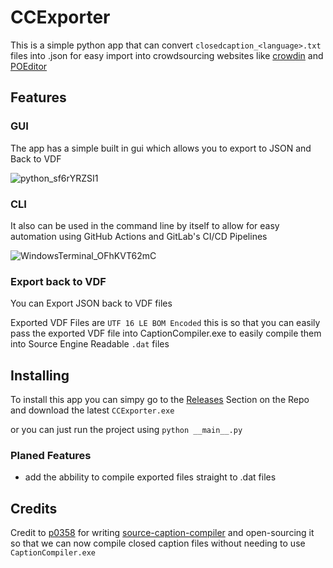# CCExporter
This is a simple python app that can convert `closedcaption_<language>.txt` files into .json for easy import into crowdsourcing websites like
[crowdin](https://crowdin.com/)
and
[POEditor](https://poeditor.com/)

## Features

### GUI
The app has a simple built in gui which allows you to export to JSON and Back to VDF

![python_sf6rYRZSI1](https://github.com/Nbc66/CCExporter/assets/34843947/2ccc3d73-15f8-414b-be05-9a74e4d9c060)

### CLI
It also can be used in the command line by itself to allow for easy automation using GitHub Actions and GitLab's CI/CD Pipelines

![WindowsTerminal_OFhKVT62mC](https://github.com/Nbc66/CCExporter/assets/34843947/1fb513fb-c464-413b-b90b-8a14ad39ab44)

### Export back to VDF
You can Export JSON back to VDF files 

Exported VDF Files are `UTF 16 LE BOM Encoded` this is so that you can easily pass the exported VDF file into CaptionCompiler.exe to easily compile them into
Source Engine Readable `.dat` files

## Installing
To install this app you can simpy go to the [Releases](https://github.com/Nbc66/CCExporter/releases) Section on the Repo
and download the latest `CCExporter.exe`

or you can just run the project using `python __main__.py`

### Planed Features
 - add the abbility to compile exported files straight to .dat files

## Credits

Credit to [p0358](https://github.com/p0358) for writing [source-caption-compiler](https://github.com/p0358/source-caption-compiler) and open-sourcing it so that we can now compile 
closed caption files without needing to use `CaptionCompiler.exe`
